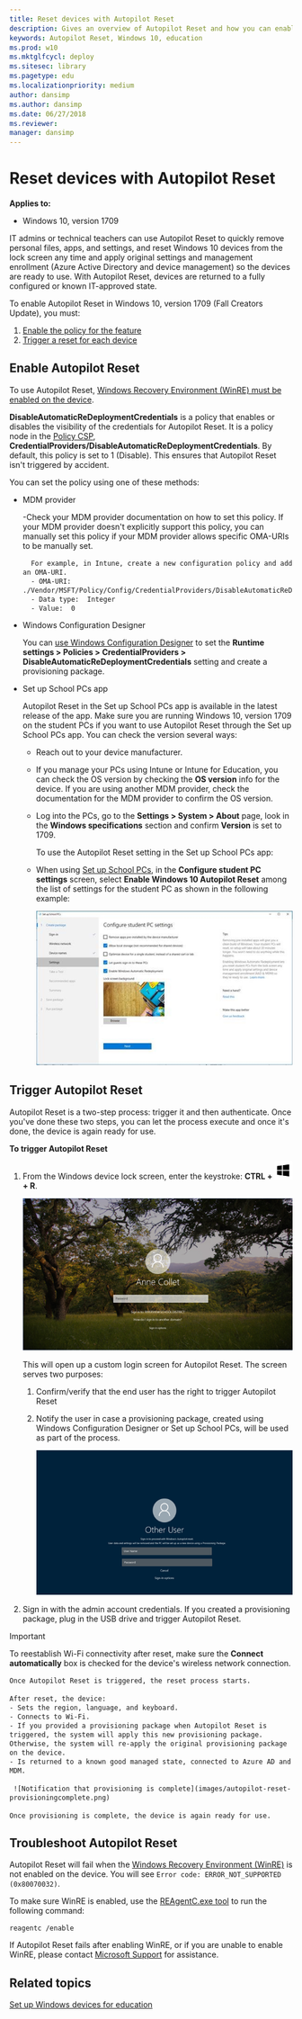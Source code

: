 ```yaml
---
title: Reset devices with Autopilot Reset
description: Gives an overview of Autopilot Reset and how you can enable and use it in your schools.
keywords: Autopilot Reset, Windows 10, education
ms.prod: w10
ms.mktglfcycl: deploy
ms.sitesec: library
ms.pagetype: edu
ms.localizationpriority: medium
author: dansimp
ms.author: dansimp
ms.date: 06/27/2018
ms.reviewer: 
manager: dansimp
---
```


# Reset devices with Autopilot Reset 
**Applies to:**

-   Windows 10, version 1709 

IT admins or technical teachers can use Autopilot Reset to quickly remove personal files, apps, and settings, and reset Windows 10 devices from the lock screen any time and apply original settings and management enrollment (Azure Active Directory and device management) so the devices are ready to use. With Autopilot Reset, devices are returned to a fully configured or known IT-approved state.

To enable Autopilot Reset in Windows 10, version 1709 (Fall Creators Update), you must:

1. [Enable the policy for the feature](#enable-autopilot-reset)
2. [Trigger a reset for each device](#trigger-autopilot-reset)

## Enable Autopilot Reset

To use Autopilot Reset, [Windows Recovery Environment (WinRE) must be enabled on the device](#winre).

**DisableAutomaticReDeploymentCredentials** is a policy that enables or disables the visibility of the credentials for Autopilot Reset. It is a policy node in the [Policy CSP](https://docs.microsoft.com/windows/client-management/mdm/policy-csp-credentialproviders), **CredentialProviders/DisableAutomaticReDeploymentCredentials**. By default, this policy is set to 1 (Disable). This ensures that Autopilot Reset isn't triggered by accident.

You can set the policy using one of these methods:

- MDM provider

    -Check your MDM provider documentation on how to set this policy. If your MDM provider doesn't explicitly support this policy, you can manually set this policy if your MDM provider allows specific OMA-URIs to be manually set.

        For example, in Intune, create a new configuration policy and add an OMA-URI. 
        - OMA-URI:  ./Vendor/MSFT/Policy/Config/CredentialProviders/DisableAutomaticReDeploymentCredentials
        - Data type:  Integer
        - Value:  0

- Windows Configuration Designer
    
    You can [use Windows Configuration Designer](https://docs.microsoft.com/windows/configuration/provisioning-packages/provisioning-create-package) to set the **Runtime settings > Policies > CredentialProviders > DisableAutomaticReDeploymentCredentials** setting and create a provisioning package.

- Set up School PCs app

    Autopilot Reset in the Set up School PCs app is available in the latest release of the app. Make sure you are running Windows 10, version 1709 on the student PCs if you want to use Autopilot Reset through the Set up School PCs app. You can check the version several ways:
  - Reach out to your device manufacturer.
  - If you manage your PCs using Intune or Intune for Education, you can check the OS version by checking the **OS version** info for the device. If  you are using another MDM provider, check the documentation for the MDM provider to confirm the OS version.
  - Log into the PCs, go to the **Settings > System > About** page, look in the **Windows specifications** section and confirm **Version** is set to 1709.

    To use the Autopilot Reset setting in the Set up School PCs app:
  - When using [Set up School PCs](use-set-up-school-pcs-app.md), in the **Configure student PC settings** screen, select **Enable Windows 10 Autopilot Reset** among the list of settings for the student PC as shown in the following example:

    ![Configure student PC settings in Set up School PCs](images/suspc_configure_pc2.jpg)
    
## Trigger Autopilot Reset
Autopilot Reset is a two-step process: trigger it and then authenticate. Once you've done these two steps, you can let the process execute and once it's done, the device is again ready for use. 

**To trigger Autopilot Reset**

1. From the Windows device lock screen, enter the keystroke: **CTRL + ![Windows key](images/windows_glyph.png) + R**. 

    ![Enter CTRL+Windows key+R on the Windows lockscreen](images/autopilot-reset-lockscreen.png)

    This will open up a custom login screen for Autopilot Reset. The screen serves two purposes:
   1. Confirm/verify that the end user has the right to trigger Autopilot Reset
   2. Notify the user in case a provisioning package, created using Windows Configuration Designer or Set up School PCs, will be used as part of the process.

      ![Custom login screen for Autopilot Reset](images/autopilot-reset-customlogin.png)

2. Sign in with the admin account credentials. If you created a provisioning package, plug in the USB drive and trigger Autopilot Reset.

>[!IMPORTANT]
>To reestablish Wi-Fi connectivity after reset, make sure the **Connect automatically** box is checked for the device's wireless network connection. 

    Once Autopilot Reset is triggered, the reset process starts. 
    
    After reset, the device:
    - Sets the region, language, and keyboard.
    - Connects to Wi-Fi.
    - If you provided a provisioning package when Autopilot Reset is triggered, the system will apply this new provisioning package. Otherwise, the system will re-apply the original provisioning package on the device. 
    - Is returned to a known good managed state, connected to Azure AD and MDM.

     ![Notification that provisioning is complete](images/autopilot-reset-provisioningcomplete.png)

    Once provisioning is complete, the device is again ready for use.

<span id="winre"/>

## Troubleshoot Autopilot Reset

Autopilot Reset will fail when the [Windows Recovery Environment (WinRE)](https://docs.microsoft.com/windows-hardware/manufacture/desktop/windows-recovery-environment--windows-re--technical-reference) is not enabled on the device. You will see `Error code: ERROR_NOT_SUPPORTED (0x80070032)`.

To make sure WinRE is enabled, use the [REAgentC.exe tool](https://docs.microsoft.com/windows-hardware/manufacture/desktop/reagentc-command-line-options) to run the following command:

```
reagentc /enable
```

If Autopilot Reset fails after enabling WinRE, or if you are unable to enable WinRE, please contact [Microsoft Support](https://support.microsoft.com) for assistance.

## Related topics

[Set up Windows devices for education](set-up-windows-10.md)





